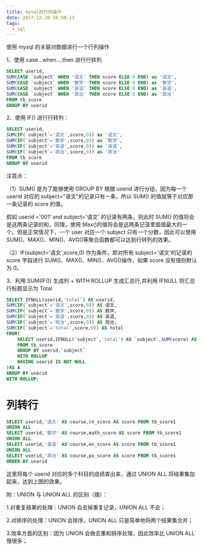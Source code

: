 ```yaml
---
title: mysql的行列操作
date: 2017-12-28 16:50:13
tags:
  - sql
---
```


使用 mysql 的关联对数据进行一个行列操作

<!--more-->

1、使用 case...when....then 进行行转列

```sql
SELECT userid,
SUM(CASE `subject` WHEN '语文' THEN score ELSE 0 END) as '语文',
SUM(CASE `subject` WHEN '数学' THEN score ELSE 0 END) as '数学',
SUM(CASE `subject` WHEN '英语' THEN score ELSE 0 END) as '英语',
SUM(CASE `subject` WHEN '政治' THEN score ELSE 0 END) as '政治'
FROM tb_score
GROUP BY userid
```

2、使用 IF() 进行行转列：

```sql
SELECT userid,
SUM(IF(`subject`='语文',score,0)) as '语文',
SUM(IF(`subject`='数学',score,0)) as '数学',
SUM(IF(`subject`='英语',score,0)) as '英语',
SUM(IF(`subject`='政治',score,0)) as '政治'
FROM tb_score
GROUP BY userid
```

注意点：

（1）SUM() 是为了能够使用 GROUP BY 根据 userid 进行分组，因为每一个 userid 对应的 subject="语文"的记录只有一条，所以 SUM() 的值就等于对应那一条记录的 score 的值。

假如 userid ='001' and subject='语文' 的记录有两条，则此时 SUM() 的值将会是这两条记录的和，同理，使用 Max()的值将会是这两条记录里面值最大的一个。但是正常情况下，一个 user 对应一个 subject 只有一个分数，因此可以使用 SUM()、MAX()、MIN()、AVG()等聚合函数都可以达到行转列的效果。

（2）IF(subject='语文',score,0) 作为条件，即对所有 subject='语文'的记录的 score 字段进行 SUM()、MAX()、MIN()、AVG()操作，如果 score 没有值则默认为 0。

3、利用 SUM(IF()) 生成列 + WITH ROLLUP 生成汇总行,并利用 IFNULL 将汇总行标题显示为 Total

```sql
SELECT IFNULL(userid,'total') AS userid,
SUM(IF(`subject`='语文',score,0)) AS 语文,
SUM(IF(`subject`='数学',score,0)) AS 数学,
SUM(IF(`subject`='英语',score,0)) AS 英语,
SUM(IF(`subject`='政治',score,0)) AS 政治,
SUM(IF(`subject`='total',score,0)) AS total
FROM(
    SELECT userid,IFNULL(`subject`,'total') AS `subject`,SUM(score) AS score
    FROM tb_score
    GROUP BY userid,`subject`
    WITH ROLLUP
    HAVING userid IS NOT NULL
)AS A
GROUP BY userid
WITH ROLLUP;
```

# 列转行

```sql
SELECT userid,'语文' AS course,cn_score AS score FROM tb_score1
UNION ALL
SELECT userid,'数学' AS course,math_score AS score FROM tb_score1
UNION ALL
SELECT userid,'英语' AS course,en_score AS score FROM tb_score1
UNION ALL
SELECT userid,'政治' AS course,po_score AS score FROM tb_score1
ORDER BY userid
```

这里将每个 userid 对应的多个科目的成绩查出来，通过 UNION ALL 将结果集加起来，达到上图的效果。

附：UNION 与 UNION ALL 的区别（摘）：

1.对重复结果的处理：UNION 会去掉重复记录，UNION ALL 不会；

2.对排序的处理：UNION 会排序，UNION ALL 只是简单地将两个结果集合并；

3.效率方面的区别：因为 UNION 会做去重和排序处理，因此效率比 UNION ALL 慢很多；
